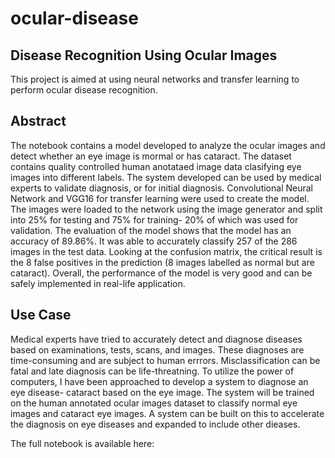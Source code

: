 # ocular-disease
## Disease Recognition Using Ocular Images 
This project is aimed at using neural networks and transfer learning to perform ocular disease recognition.


## Abstract

The notebook contains a model developed to analyze the ocular images and detect whether an eye image is mormal or has cataract. The dataset contains quality controlled human anotataed image data clasifying eye images into different labels. The system developed can be used by medical experts to validate diagnosis, or for initial diagnosis. Convolutional Neural Network and VGG16 for transfer learning were used to create the model. The images were loaded to the network using the image generator and split into 25% for testing and 75% for training- 20% of which was used for validation. The evaluation of the model shows that the model has an accuracy of 89.86%. It was able to accurately classify 257 of the 286 images in the test data. Looking at the confusion matrix, the critical result is the 8 false positives in the prediction (8 images labelled as normal but are cataract). Overall, the performance of the model is very good and can be safely implemented in real-life application.

## Use Case

Medical experts have tried to accurately detect and diagnose diseases based on examinations, tests, scans, and images. These diagnoses are time-consuming and are subject to human errrors. Misclassification can be fatal and late diagnosis can be life-threatning. To utilize the power of computers, I have been approached to develop a system to diagnose an eye disease- cataract based on the eye image. The system will be trained on the human annotated ocular images dataset to classify normal eye images and cataract eye images. A system can be built on this to accelerate the diagnosis on eye diseases and expanded to include other dieases.

The full notebook is available here:




